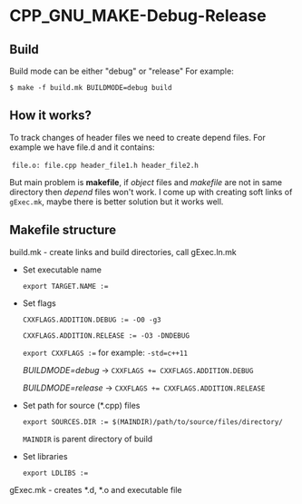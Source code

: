 # CPP_GNU_MAKE-Debug-Release


## Build
Build mode can be either "debug" or "release"
For example:

```$ make -f build.mk BUILDMODE=debug build```

## How it works?

To track changes of header files we need to create depend files. For example we have file.d and it contains:

​	```file.o: file.cpp header_file1.h header_file2.h```

But main problem is **makefile**, if *object* files and *makefile* are not in same directory then *depend* files won't work. I come up with creating soft links of ```gExec.mk```, maybe there is better solution but it works well.

## Makefile structure

build.mk - create links and build directories, call gExec.ln.mk

- Set executable name
  
  ```export TARGET.NAME :=```
  
- Set flags

  ```CXXFLAGS.ADDITION.DEBUG := -O0 -g3```

  ```CXXFLAGS.ADDITION.RELEASE := -O3 -DNDEBUG```

  ```export CXXFLAGS :=``` for example:  ```-std=c++11```

  *BUILDMODE=debug* ->   ```CXXFLAGS += CXXFLAGS.ADDITION.DEBUG```

  *BUILDMODE=release* -> ```CXXFLAGS += CXXFLAGS.ADDITION.RELEASE```

- Set path for source (*.cpp) files 

  ```export SOURCES.DIR := $(MAINDIR)/path/to/source/files/directory/```

  ```MAINDIR``` is parent directory of build

- Set libraries

  ```export LDLIBS := ```

gExec.mk - creates *.d, *.o and executable file